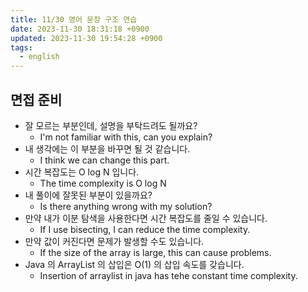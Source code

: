 ```yaml
---
title: 11/30 영어 문장 구조 연습
date: 2023-11-30 18:31:18 +0900
updated: 2023-11-30 19:54:28 +0900
tags:
  - english
---
```


## 면접 준비

- 잘 모르는 부분인데, 설명을 부탁드려도 될까요?
	- I'm not familiar with this, can you explain?
- 내 생각에는 이 부분을 바꾸면 될 것 같습니다.
	- I think we can change this part.
- 시간 복잡도는 O log N 입니다.
	- The time complexity is O log N
- 내 풀이에 잘못된 부분이 있을까요?
	- Is there anything wrong with my solution?
- 만약 내가 이분 탐색을 사용한다면 시간 복잡도를 줄일 수 있습니다.
	- If I use bisecting, I can reduce the time complexity.
- 만약 값이 커진다면 문제가 발생할 수도 있습니다.
	- If the size of the array is large, this can cause problems.
- Java 의 ArrayList 의 삽입은 O(1) 의 삽입 속도를 갖습니다. 
	- Insertion of arraylist in java has tehe constant time complexity.